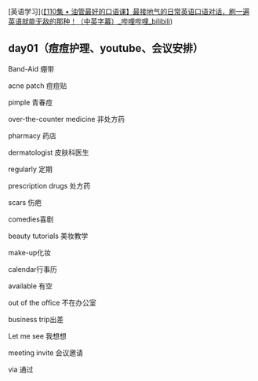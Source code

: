 [英语学习]([【110集 • 油管最好的口语课】最接地气的日常英语口语对话，刷一遍英语就能无敌的那种！（中英字幕）_哔哩哔哩_bilibili](https://www.bilibili.com/video/BV1gK4y147wf/?spm_id_from=333.788.recommend_more_video.0&vd_source=4dd8a2dc58a2a44197293bd73e124259))

## day01（痘痘护理、youtube、会议安排）

Band-Aid 绷带

acne patch 痘痘贴

pimple 青春痘

over-the-counter medicine 非处方药

pharmacy 药店

dermatologist 皮肤科医生

regularly 定期

prescription drugs 处方药

scars 伤疤

comedies喜剧

beauty tutorials 美妆教学

make-up化妆

calendar行事历

available 有空

out of the office 不在办公室

business trip出差

Let me see 我想想

meeting invite 会议邀请

via 通过